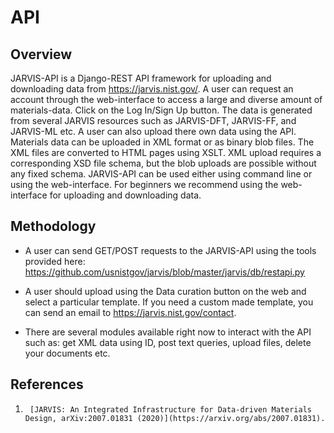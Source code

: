 # API

## Overview

JARVIS-API is a Django-REST API framework for uploading and downloading data from https://jarvis.nist.gov/.
A user can request an account through the web-interface to access a large and diverse amount of materials-data.
Click on the Log In/Sign Up button. The data is generated from several JARVIS resources 
such as JARVIS-DFT, JARVIS-FF, and JARVIS-ML etc. A user can also upload there own data using the API. 
Materials data can be uploaded in XML format or as binary blob files. The XML files are converted to HTML pages
using XSLT. XML upload requires a corresponding XSD file schema, but the blob uploads are possible without any fixed schema.
JARVIS-API can be used either using command line or using the web-interface. For beginners we recommend using the web-interface
for uploading and downloading data. 


## Methodology


- A user can send GET/POST requests to the JARVIS-API using the tools provided here: https://github.com/usnistgov/jarvis/blob/master/jarvis/db/restapi.py

- A user should upload using the Data curation button on the web and select a particular template. 
If you need a custom made template, you can send an email to https://jarvis.nist.gov/contact.

- There are several modules available right now to interact with the API such as: get XML data using ID, post text queries, upload files, delete your documents etc.




## References
1.      [JARVIS: An Integrated Infrastructure for Data-driven Materials Design, arXiv:2007.01831 (2020)](https://arxiv.org/abs/2007.01831).
